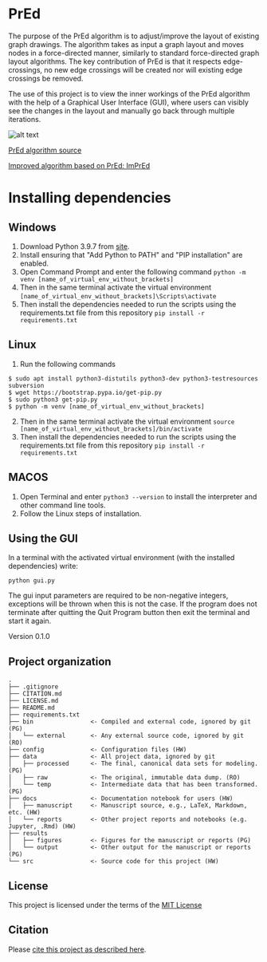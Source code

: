 # PrEd

The purpose of the PrEd algorithm is to adjust/improve the layout of existing graph drawings. The algorithm takes as input a graph layout and moves nodes in a force-directed manner, similarly to standard force-directed graph layout algorithms. The key contribution of PrEd is that it respects edge-crossings, no new edge crossings will be created nor will existing edge crossings be removed.

The use of this project is to view the inner workings of the PrEd algorithm with the help of a Graphical User Interface (GUI), where users can visibly see the changes in the layout and manually go back through multiple iterations.

![alt text](https://github.com/simonvw95/PrEd_force-directed/blob/master/results/figures/gui_example.png "GUI example")

[PrEd algorithm source](https://citeseerx.ist.psu.edu/viewdoc/download?doi=10.1.1.700.888&rep=rep1&type=pdf#:~:text=Abstract%20PrEd%20%5BBer00%5D%20is%20a,preserving%20its%20edge%20crossing%20properties.&text=The%20algorithm%20ensures%20that%20nodes%20do%20not%20cross%20edges%20during%20its%20execution.)

[Improved algorithm based on PrEd: ImPrEd](https://hal.inria.fr/inria-00605921/document)


# Installing dependencies

## Windows
1. Download Python 3.9.7 from [site](https://www.python.org/downloads/).
2. Install ensuring that "Add Python to PATH" and "PIP installation" are enabled.
3. Open Command Prompt and enter the following command
```python -m venv [name_of_virtual_env_without_brackets]```
4. Then in the same terminal activate the virtual environment
```[name_of_virtual_env_without_brackets]\Scripts\activate```
5. Then install the dependencies needed to run the scripts using the requirements.txt file from this repository
```pip install -r requirements.txt```

## Linux
1. Run the following commands
```
$ sudo apt install python3-distutils python3-dev python3-testresources subversion
$ wget https://bootstrap.pypa.io/get-pip.py
$ sudo python3 get-pip.py
$ python -m venv [name_of_virtual_env_without_brackets]
```
2. Then in the same terminal activate the virtual environment
```source [name_of_virtual_env_without_brackets]/bin/activate```
3. Then install the dependencies needed to run the scripts using the requirements.txt file from this repository
```pip install -r requirements.txt```

## MACOS
1. Open Terminal and enter `python3 --version` to install the interpreter and other command line tools.
2. Follow the Linux steps of installation.




## Using the GUI
In a terminal with the activated virtual environment (with the installed dependencies) write:

`python gui.py`

The gui input parameters are required to be non-negative integers, exceptions will be thrown when this is not the case.
If the program does not terminate after quitting the Quit Program button then exit the terminal and start it again.

Version 0.1.0

## Project organization

```
.
├── .gitignore
├── CITATION.md
├── LICENSE.md
├── README.md
├── requirements.txt
├── bin                <- Compiled and external code, ignored by git (PG)
│   └── external       <- Any external source code, ignored by git (RO)
├── config             <- Configuration files (HW)
├── data               <- All project data, ignored by git
│   ├── processed      <- The final, canonical data sets for modeling. (PG)
│   ├── raw            <- The original, immutable data dump. (RO)
│   └── temp           <- Intermediate data that has been transformed. (PG)
├── docs               <- Documentation notebook for users (HW)
│   ├── manuscript     <- Manuscript source, e.g., LaTeX, Markdown, etc. (HW)
│   └── reports        <- Other project reports and notebooks (e.g. Jupyter, .Rmd) (HW)
├── results
│   ├── figures        <- Figures for the manuscript or reports (PG)
│   └── output         <- Other output for the manuscript or reports (PG)
└── src                <- Source code for this project (HW)

```


## License

This project is licensed under the terms of the [MIT License](/LICENSE.md)

## Citation

Please [cite this project as described here](/CITATION.md).
